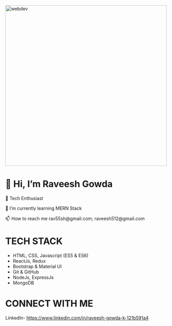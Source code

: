 <img src="https://www.seekpng.com/png/full/250-2503001_why-hire-a-freelancer-web-designer-web-designer.png" alt="webdev" width="100%" height="500" />

<h1>👋 Hi, I’m Raveesh Gowda</h1>

<p>👀 Tech Enthusiast</p>

<p>🌱 I’m currently learning MERN Stack</p>

<p>📫 How to reach me rav55sh@gmail.com; raveesh512@gmail.com</p>



<h1>TECH STACK</h1>

<ul>
  <li>HTML, CSS, Javascript (ES5 & ES6)</li>
  <li>ReactJs, Redux</li>
  <li>Bootstrap & Material UI</li>
  <li>Git & GitHub</li>
  <li>NodeJs, ExpressJs</li>
  <li>MongoDB</li>
</ul>

<h1>CONNECT WITH ME</h1>

LinkedIn- https://www.linkedin.com/in/raveesh-gowda-k-121b591a4

<!---
raveesh-gowda/raveesh-gowda is a ✨ special ✨ repository because its `README.md` (this file) appears on your GitHub profile.
You can click the Preview link to take a look at your changes.
--->
